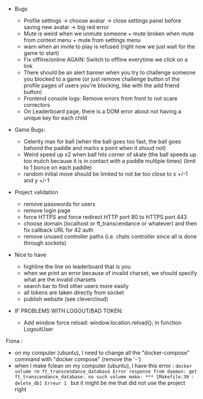 - Bugs

  - Profile settings -> choose avatar -> close settings panel before saving new avatar -> big red error
  - Mute is weird when we unmute someone + mute broken when mute from context menu + mute from settings menu
  - warn when an invite to play is refused (right now we just wait for the game to start)
  - Fix offline/online AGAIN: Switch to offline everytime we click on a link
  - There should be an alert banner when you try to challenge someone you blocked to a game (or just remove challenge button of the profile pages of users you're blocking, like with the add friend button)
  - Frontend console logs: Remove errors from front to not scare correctors
  - On Leaderboard page, there is a DOM error about not having a unique key for each child

- Game Bugs:

  - Celerity max for ball (when the ball goes too fast, the ball goes behond the paddle and marks a point when it shoud not)
  - Weird speed up x2 when ball hits corner of skate (the ball speeds up too mutch because it is in contact with a paddle multiple times) (limit to 1 bonce on each paddle)
  - random initial move should be limited to not be too close to x +/-1 and y +/-1

- Project validation

  - remove passwords for users
  - remove login page
  - force HTTPS and force redirect HTTP port 80 to HTTPS port 443
  - choose domain (localhost or ft_transcendance or whatever) and then fix callback URL for 42 auth
  - remove unused controller paths (i.e. chats controller since all is done through sockets)

- Nice to have

  - highline the line on leaderboard that is you
  - when we print an error because of invalid charset, we should specify what are the invalid charsets
  - search bar to find other users more easily
  - all tokens are taken directly from socket
  - publish website (see clevercloud)

- IF PROBLEMS WITH LOGOUT/BAD TOKEN:
  - Add window force reload: window.location.reload(); in function LogoutUser

Fiona :

- on my computer (ubuntu), I need to change all the "docker-compose" command with "docker compose" (remove the '-')
- when I make fclean on my computer (ubuntu), I have this error :
  `docker volume rm ft_transcendance_database
     Error response from daemon: get ft_transcendance_database: no such volume
     make: *** [Makefile:39 : delete_db] Erreur 1
`
  but it might be me that did not use the project right
